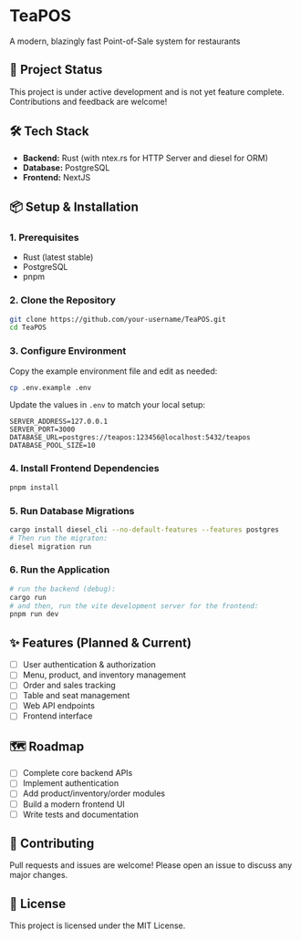 # TeaPOS

A modern, blazingly fast Point-of-Sale system for restaurants

## 🚧 Project Status
This project is under active development and is not yet feature complete. Contributions and feedback are welcome!

## 🛠️ Tech Stack
- **Backend:** Rust (with ntex.rs for HTTP Server and diesel for ORM)
- **Database:** PostgreSQL
- **Frontend:** NextJS

## 📦 Setup & Installation

### 1. Prerequisites
- Rust (latest stable)
- PostgreSQL
- pnpm

### 2. Clone the Repository
```bash
git clone https://github.com/your-username/TeaPOS.git
cd TeaPOS
```

### 3. Configure Environment
Copy the example environment file and edit as needed:
```bash
cp .env.example .env
```
Update the values in `.env` to match your local setup:
```
SERVER_ADDRESS=127.0.0.1
SERVER_PORT=3000
DATABASE_URL=postgres://teapos:123456@localhost:5432/teapos
DATABASE_POOL_SIZE=10
```

### 4. Install Frontend Dependencies
```bash
pnpm install
```

### 5. Run Database Migrations
```bash
cargo install diesel_cli --no-default-features --features postgres
# Then run the migraton:
diesel migration run
```

### 6. Run the Application
```bash
# run the backend (debug):
cargo run
# and then, run the vite development server for the frontend:
pnpm run dev
```

## ✨ Features (Planned & Current)
- [ ] User authentication & authorization
- [ ] Menu, product, and inventory management
- [ ] Order and sales tracking
- [ ] Table and seat management
- [ ] Web API endpoints
- [ ] Frontend interface

## 🗺️ Roadmap
- [ ] Complete core backend APIs
- [ ] Implement authentication
- [ ] Add product/inventory/order modules
- [ ] Build a modern frontend UI
- [ ] Write tests and documentation

## 🤝 Contributing
Pull requests and issues are welcome! Please open an issue to discuss any major changes.

## 📄 License
This project is licensed under the MIT License.
